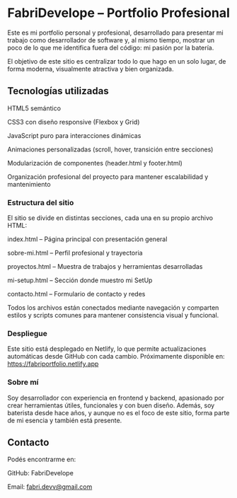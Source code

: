 # FabriDevelope – Portfolio Profesional
Este es mi portfolio personal y profesional, desarrollado para presentar mi trabajo como desarrollador de software y, al mismo tiempo, mostrar un poco de lo que me identifica fuera del código: mi pasión por la batería.

El objetivo de este sitio es centralizar todo lo que hago en un solo lugar, de forma moderna, visualmente atractiva y bien organizada.

## Tecnologías utilizadas
HTML5 semántico

CSS3 con diseño responsive (Flexbox y Grid)

JavaScript puro para interacciones dinámicas

Animaciones personalizadas (scroll, hover, transición entre secciones)

Modularización de componentes (header.html y footer.html)

Organización profesional del proyecto para mantener escalabilidad y mantenimiento

### Estructura del sitio
El sitio se divide en distintas secciones, cada una en su propio archivo HTML:

index.html – Página principal con presentación general

sobre-mi.html – Perfil profesional y trayectoria

proyectos.html – Muestra de trabajos y herramientas desarrolladas

mi-setup.html – Sección donde muestro mi SetUp

contacto.html – Formulario de contacto y redes

Todos los archivos están conectados mediante navegación y comparten estilos y scripts comunes para mantener consistencia visual y funcional.

### Despliegue
Este sitio está desplegado en Netlify, lo que permite actualizaciones automáticas desde GitHub con cada cambio.
Próximamente disponible en: https://fabriportfolio.netlify.app

### Sobre mí
Soy desarrollador con experiencia en frontend y backend, apasionado por crear herramientas útiles, funcionales y con buen diseño.
Además, soy baterista desde hace años, y aunque no es el foco de este sitio, forma parte de mi esencia y también está presente.

## Contacto
Podés encontrarme en:

GitHub: FabriDevelope

Email: fabri.devv@gmail.com

